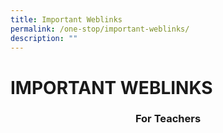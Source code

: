 ```yaml
---
title: Important Weblinks
permalink: /one-stop/important-weblinks/
description: ""
---
```

# IMPORTANT WEBLINKS
### <center>For Teachers</center>